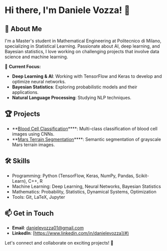 # Hi there, I'm Daniele Vozza! 👋

## 🚀 About Me
I'm a Master's student in Mathematical Engineering at Politecnico di Milano, specializing in Statistical Learning. Passionate about AI, deep learning, and Bayesian statistics, I love working on challenging projects that involve data science and machine learning.

🔭 **Current Focus:**
- **Deep Learning & AI**: Working with TensorFlow and Keras to develop and optimize neural networks.
- **Bayesian Statistics**: Exploring probabilistic models and their applications.
- **Natural Language Processing**: Studying NLP techniques.

## 🏆 Projects
- **[Blood Cell Classification](https://github.com/danyvois01/AN2DL-challenge-1)****: Multi-class classification of blood cell images using CNNs.
- **[Mars Terrain Segmentation](https://github.com/danyvois01/AN2DL-challenge-2)****: Semantic segmentation of grayscale Mars terrain images.

## 🛠️ Skills
- Programming: Python (TensorFlow, Keras, NumPy, Pandas, Scikit-Learn), C++, R
- Machine Learning: Deep Learning, Neural Networks, Bayesian Statistics
- Mathematics: Probability, Statistics, Dynamical Systems, Optimization
- Tools: Git, LaTeX, Jupyter

## 📫 Get in Touch
- **Email**: danielevozza01@gmail.com
- **LinkedIn**: [https://www.linkedin.com/in/danielevozza](#)

Let's connect and collaborate on exciting projects! 🚀
